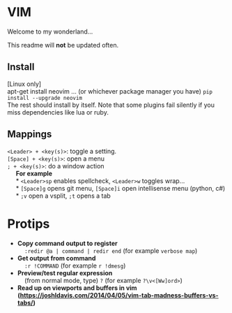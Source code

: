 # VIM
Welcome to my wonderland...

This readme will **not** be updated often.

## Install
[Linux only]  
apt-get install neovim ... (or whichever package manager you have)
`pip install --upgrade neovim`  
The rest should install by itself. Note that some plugins fail silently if you
miss dependencies like lua or ruby.

## Mappings
`<Leader> + <key(s)>`:  toggle a setting.  
`[Space] + <key(s)>`: open a menu  
`; + <key(s)>`: do a window action  
&nbsp;&nbsp;&nbsp;&nbsp; **For example**  
&nbsp;&nbsp;&nbsp;&nbsp; * `<Leader>sp` enables spellcheck, `<Leader>w` toggles wrap...  
&nbsp;&nbsp;&nbsp;&nbsp; * `[Space]g` opens git menu, `[Space]i` open intellisense menu (python, c#)  
&nbsp;&nbsp;&nbsp;&nbsp; * `;v` open a vsplit, `;t` opens a tab

# Protips
* **Copy command output to register**  
&nbsp;&nbsp;&nbsp;&nbsp;`:redir @a | command | redir end` (for example `verbose map`)  
* **Get output from command**  
&nbsp;&nbsp;&nbsp;&nbsp;`:r !COMMAND` (for example `r !dmesg`)  
* **Preview/test regular expression**  
&nbsp;&nbsp;&nbsp;&nbsp;(from normal mode, type) `?` (for example `?\v<[Ww]ord>`)  
* **Read up on viewports and buffers in vim  
    (https://joshldavis.com/2014/04/05/vim-tab-madness-buffers-vs-tabs/)**

